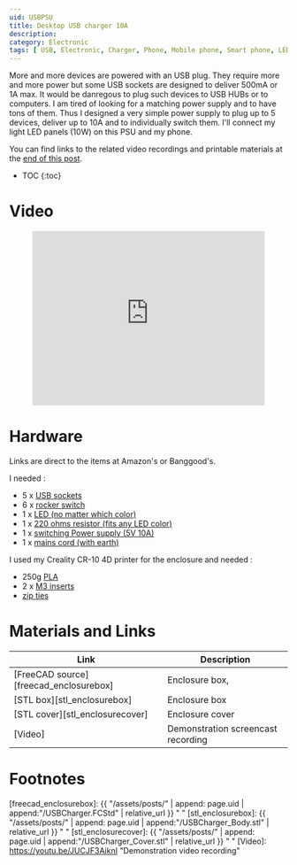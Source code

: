 ```yaml
---
uid: USBPSU
title: Desktop USB charger 10A
description:
category: Electronic
tags: [ USB, Electronic, Charger, Phone, Mobile phone, Smart phone, LED, Tablet ]
---
```


More and more devices are powered with an USB plug. They require more and more
power but some USB sockets are designed to deliver 500mA or 1A max. It would be
danregous to plug such devices to USB HUBs or to computers. I am tired of
looking for a matching power supply and to have tons of them. Thus I designed a
very simple power supply to plug up to 5 devices, deliver up to 10A and to
individually switch them. I'll connect my light LED panels (10W) on this PSU and
my phone.

You can find links to the related video recordings and printable materials at
the <a href="#materials-and-links">end of this post</a>.

* TOC
{:toc}

# Video

<center><iframe width="420" height="315" src="https://www.youtube.com/embed/JUCJF3AiknI " frameborder="0" allowfullscreen></iframe></center>

# Hardware

Links are direct to the items at Amazon's or Banggood's.

I needed :
- 5 x [USB sockets](https://www.banggood.com/fr/5pcs-USB-2_0-Female-Head-Socket-To-DIP-2_54mm-Pin-4P-Adapter-Board-p-1167635.html?p=74090529739222015113&custlinkid=1310592)
- 6 x [rocker switch](https://www.banggood.com/fr/10pcs-Rocker-Switchs-Copper-Boat-Rocker-Switch-2-Pin-Plastic-Button-ONOff-SPST-p-1276758.html?p=74090529739222015113&custlinkid=1310591)
- 1 x [LED (no matter which color)](https://www.banggood.com/fr/200pcs-5MM-LED-Diode-Kit-Mixed-Color-Red-Green-Yellow-Blue-Orange-p-1009873.html?p=74090529739222015113&custlinkid=1310594)
- 1 x [220 ohms resistor (fits any LED color)](https://www.banggood.com/fr/560-Pcs-1-ohm-to-10M-ohm-1-or-4W-5-pencent-Metal-Film-Resistor-56-Value-Assorted-Kit-p-1072159.html?p=74090529739222015113&custlinkid=1310596)
- 1 x [switching Power supply (5V 10A)](https://www.amazon.fr/dp/B07PPPFG8W/ref=cm_sw_em_r_mt_dp_0seHFb6TAFTM6)
- 1 x [mains cord (with earth)](https://www.banggood.com/fr/1_2m-AC-Power-Supply-Adapter-Cord-Cable-Lead-AC-Adapter-Power-Connector-Line-Lead-EU-US-UK-Plug-p-1224261.html?p=74090529739222015113&custlinkid=1310598)

I used my Creality CR-10 4D printer for the enclosure and needed :
- 250g [PLA](https://www.banggood.com/fr/CCTREE-1_75mm-1KG-or-Roll-3D-Printer-ST-PLA-Filament-For-Ender-3-Pro-or-Ender-3-V2-or-Sidewinder-3D-Printer-p-1379089.html?p=74090529739222015113&custlinkid=1310600)
- 2 x [M3 inserts](https://www.banggood.com/fr/100pcs-M3x5x5mm-Metric-Threaded-Brass-Knurl-Round-Insert-Nuts-p-1050182.html?p=74090529739222015113&custlinkid=1310602)
- [zip ties](https://www.banggood.com/fr/50Pcs-RJXHOBBY-RJX29-3x150mm-Black-White-Color-Nylon-Cable-Zip-Tie-p-1430664.html?p=74090529739222015113&custlinkid=1310604)

# Materials and Links

| Link | Description |
|---|---|
| [FreeCAD source][freecad_enclosurebox] | Enclosure box, |
| [STL box][stl_enclosurebox] | Enclosure box |
| [STL cover][stl_enclosurecover] | Enclosure cover |
| [Video] | Demonstration screencast recording |

# Footnotes

[freecad_enclosurebox]: {{ "/assets/posts/" | append: page.uid | append:"/USBCharger.FCStd" | relative_url }} " "
[stl_enclosurebox]: {{ "/assets/posts/" | append: page.uid | append:"/USBCharger_Body.stl" | relative_url }} " "
[stl_enclosurecover]: {{ "/assets/posts/" | append: page.uid | append:"/USBCharger_Cover.stl" | relative_url }} " "
[Video]: https://youtu.be/JUCJF3AiknI "Demonstration video recording"

